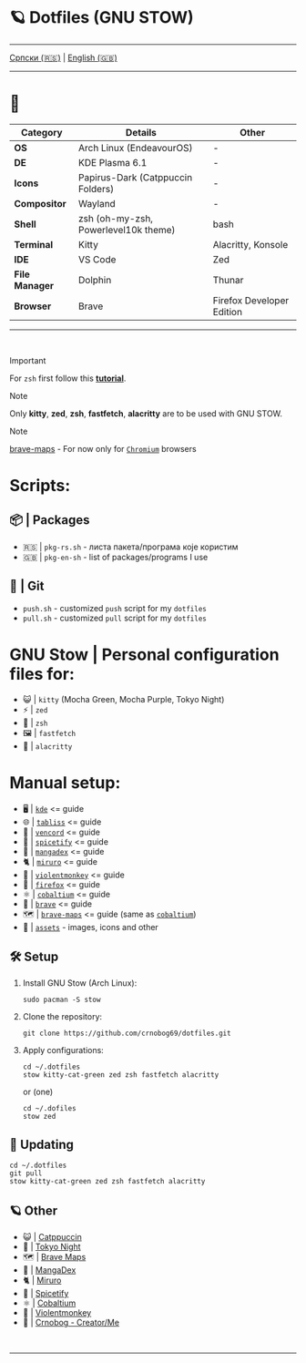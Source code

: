 # 🪐 Dotfiles (GNU STOW)

---

  [Српски (🇷🇸)](README.md) | [English (🇬🇧)](README-en.md)

---

# 🐧

| Category            | Details                                    | Other                                  |
|---------------------|--------------------------------------------|----------------------------------------|
| **OS**              | Arch Linux (EndeavourOS)                   | -                                      |
| **DE**              | KDE Plasma 6.1                             | -                                      |
| **Icons**           | Papirus-Dark (Catppuccin Folders)          | -                                      |
| **Compositor**      | Wayland                                    | -                                      |
| **Shell**           | zsh (oh-my-zsh, Powerlevel10k theme)       | bash                                    |
| **Terminal**        | Kitty                                      | Alacritty, Konsole                      |
| **IDE**             | VS Code                                    | Zed                                     |
| **File Manager**    | Dolphin                                    | Thunar                                  |
| **Browser**         | Brave                                      | Firefox Developer Edition              |

---

<br>

> [!IMPORTANT]
> For `zsh` first follow this [**tutorial**](https://www.youtube.com/watch?v=ud7YxC33Z3w).

> [!NOTE]
> Only **kitty**, **zed**, **zsh**, **fastfetch**, **alacritty** are to be used with GNU STOW.

> [!NOTE]
> [brave-maps](brave-maps) - For now only for [`Chromium`](https://alternativeto.net/category/browsers/chromium-based/) browsers

# Scripts:

## 📦 | Packages

- 🇷🇸 | `pkg-rs.sh` - листа пакета/програма које користим
- 🇬🇧 | `pkg-en-sh` - list of packages/programs I use

## 🔄 | Git

- `push.sh` - customized `push` script for my `dotfiles`
- `pull.sh` - customized `pull` script for my `dotfiles`

# GNU Stow | Personal configuration files for:
- 😺 | `kitty` (Mocha Green, Mocha Purple, Tokyo Night)
- ⚡ | `zed`
- 🐚 | `zsh`
- 🖼️ | `fastfetch`
- 🌴 | `alacritty`

# Manual setup:
- 🖥️ | [`kde`](kde/README.md) <= guide
- 🌐 | [`tabliss`](tabliss/README.md) <= guide
- 💬 | [`vencord`](vencord/README.md) <= guide
- 🎵 | [`spicetify`](spicetify/README.md) <= guide
- 🐇 | [`mangadex`](mangadex/README.md) <= guide
- 🐈 | [`miruro`](miruro/README.md) <= guide
- 🐒 | [`violentmonkey`](violentmonkey/README.md) <= guide
- 🦊 | [`firefox`](firefox/README.md) <= guide
- ⚛️ | [`cobaltium`](https://github.com/crnobog69/cobaltium) <= guide
- 🦁 | [`brave`](brave/README.md) <= guide
- 🗺️ | [`brave-maps`](https://github.com/crnobog69/cobaltium) <= guide (same as [`cobaltium`](https://github.com/crnobog69/cobaltium))
- 🧰 | [`assets`](assets/) - images, icons and other

## 🛠️ Setup

1. Install GNU Stow (Arch Linux):
   ```
   sudo pacman -S stow
   ```

2. Clone the repository:
   ```
   git clone https://github.com/crnobog69/dotfiles.git
   ```

3. Apply configurations:
   ```
   cd ~/.dotfiles
   stow kitty-cat-green zed zsh fastfetch alacritty
   ```

   or (one)

   ```
   cd ~/.dofiles
   stow zed
   ```

## 🔄 Updating

```
cd ~/.dotfiles
git pull
stow kitty-cat-green zed zsh fastfetch alacritty
```

## 🪐 Other

- 😺 | [Catppuccin](https://github.com/catppuccin)
- 🗼 | [Tokyo Night](https://github.com/tokyo-night)
- 🗺️ | [Brave Maps](https://github.com/stignarnia/add-maps-links-brave-search)
- 🐇 | [MangaDex](https://github.com/crnobog69/mangadex)
- 🐈 | [Miruro](https://github.com/crnobog69/miruro-catppuccin)
- 🎵 | [Spicetify](https://github.com/spicetify/cli)
- ⚛️ | [Cobaltium](https://github.com/crnobog69/cobaltium)
- 🐒 | [Violentmonkey](https://github.com/crnobog69/violentmonkey-mocha)
- 🦊 | [Crnobog - Creator/Me](https://github.com/crnobog69)

<br>

---